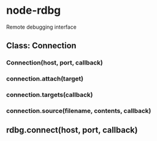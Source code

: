 # node-rdbg
Remote debugging interface

## Class: Connection
### Connection(host, port, callback)
### connection.attach(target)
### connection.targets(callback)
### connection.source(filename, contents, callback)
## rdbg.connect(host, port, callback)
